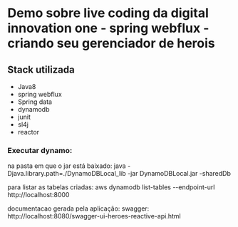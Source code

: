 
# Demo sobre live coding da digital innovation one - spring webflux - criando seu gerenciador de herois

## Stack utilizada

* Java8
* spring webflux
* Spring data
* dynamodb
* junit
* sl4j
* reactor

### Executar dynamo:

na pasta em que o jar está baixado: java -Djava.library.path=./DynamoDBLocal_lib -jar DynamoDBLocal.jar -sharedDb

para listar as tabelas criadas:  aws dynamodb list-tables --endpoint-url http://localhost:8000


documentacao gerada pela aplicação: swagger: http://localhost:8080/swagger-ui-heroes-reactive-api.html
